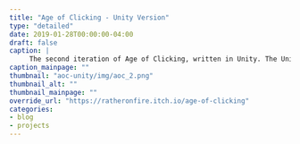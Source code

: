 ```yaml
---
title: "Age of Clicking - Unity Version"
type: "detailed"
date: 2019-01-28T00:00:00-04:00
draft: false
caption: |
     The second iteration of Age of Clicking, written in Unity. The Unity version got a lot further along, though I never really had a clear idea of what I wanted the game to be or how to make it. Not officially cancelled yet (I still think about returning to it from time to time), but I haven't touched this in quite a while now.
caption_mainpage: ""
thumbnail: "aoc-unity/img/aoc_2.png"
thumbnail_alt: ""
thumbnail_mainpage: ""
override_url: "https://ratheronfire.itch.io/age-of-clicking"
categories:
- blog
- projects
---
```


